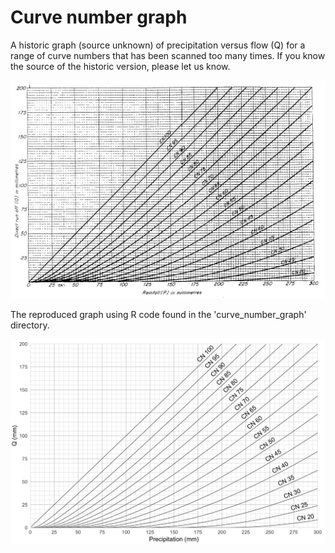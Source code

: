 # Curve number graph

A historic graph (source unknown) of precipitation versus flow (Q) for a range of curve numbers that has been scanned too many times. If you know the source of the historic version, please let us know.

<img src="./curve_number_graph/historic_curve_number_graph.png" width="600">

The reproduced graph using R code found in the 'curve_number_graph' directory.

<img src="./curve_number_graph/curve_number_graph.png" width="600">
